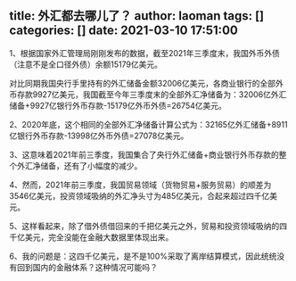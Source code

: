 title: 外汇都去哪儿了？
author: laoman
tags: []
categories: []
date: 2021-03-10 17:51:00
---
1、根据国家外汇管理局刚刚发布的数据，截至2021年三季度末，我国外币外债（注意不是全口径外债）余额15179亿美元。
<!-- more-->
对比同期我国央行手里持有的外汇储备金额32006亿美元，各商业银行的全部外币存款9927亿美元，我国截至今年三季度末的全部外汇净储备为：32006亿外汇储备+9927亿银行外币存款-15179亿外币外债=26754亿美元。



2、2020年底，这个相同的全部外汇净储备计算公式为：32165亿外汇储备+8911亿银行外币存款-13998亿外币外债=27078亿美元。



3、这意味着2021年前三季度，我国集合了央行外汇储备+商业银行外币存款的整个外汇净储备，还有了小幅度的减少。



4、然而，2021年前三季度，我国贸易领域（货物贸易+服务贸易）的顺差为3546亿美元，投资领域吸纳的外汇净头寸为485亿美元，合起来超过四千亿美元。



5、这样看起来，除了借外债借回来的千把亿美元之外，贸易和投资领域吸纳的四千亿美元，完全没能在金融大数据里体现出来。



6、我的问题是：这四千亿美元，是不是100%采取了离岸结算模式，因此统统没有回到国内的金融体系？这种情况可能吗？